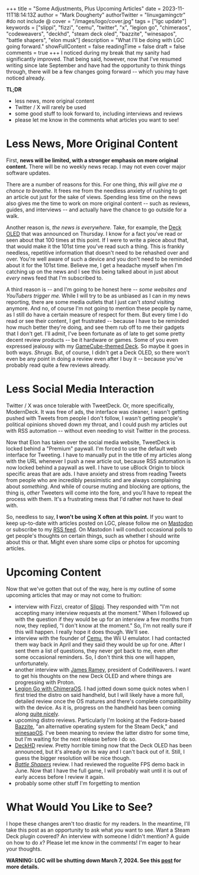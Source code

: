 +++
title = "Some Adjustments, Plus Upcoming Articles"
date = 2023-11-11T18:14:13Z
author = "Mark Dougherty"
authorTwitter = "linuxgamingctr" #do not include @
cover = "/images/logo/cover.jpg"
tags = ["lgc update"]
keywords = ["slippi", "fizzi", "cemu", "twitter", "x", "legion go", "chimeraos", "codeweavers", "deckhd", "steam deck oled", "bazzite", "winesapos", "battle shapers", "elon musk"]
description = "What I'll be doing with LGC going forward."
showFullContent = false
readingTime = false
draft = false
comments = true
+++
I noticed during my break that my sanity had significantly improved. That being said, however, now that I've resumed writing since late September and have had the opportunity to think things through, there will be a few changes going forward -- which you may have noticed already.

**TL;DR**
- less news, more original content
- Twitter / X will rarely be used
- some good stuff to look forward to, including interviews and reviews
- please let me know in the comments what articles you want to see!

# Less News, More Original Content
First, **news will be limited, with a stronger emphasis on more original content.** There will be no weekly news recap. I may not even cover major software updates.

There are a number of reasons for this. For one thing, *this will give me a chance to breathe.* It frees me from the needless anxiety of rushing to get an article out just for the sake of views. Spending less time on the news also gives me the time to work on more original content -- such as reviews, guides, and interviews -- and actually have the chance to go outside for a walk.

Another reason is, *the news is everywhere.* Take, for example, the [Deck OLED](https://boilingsteam.com/new-steam-deck-revision-oled-larger-battery/index.html) that was announced on Thursday. I know for a fact you've read or seen about that 100 times at this point. If I were to write a piece about that, that would make it the 101st time you've read such a thing. This is frankly needless, repetitive information that doesn't need to be rehashed over and over. You're well aware of such a device and you don't need to be reminded about it for the 101st time. Believe me, I get a headache myself when I'm catching up on the news and I see this being talked about in just about *every* news feed that I'm subscribed to.

A third reason is -- and I'm going to be honest here -- *some websites and YouTubers trigger me.* While I will try to be as unbiased as I can in my news reporting, there are some media outlets that I just can't *stand* visiting anymore. And no, of course I'm not going to mention these people by name, as I still do have a certain measure of respect for them. But every time I do read or see their content, I get frustrated -- because I have to be reminded how much better they're doing, and see them rub off to me their gadgets that I don't get. I'll admit, I've been fortunate as of late to get some pretty decent review products -- be it hardware or games. Some of you even expressed jealousy with my [GameCube-themed Deck](https://linuxgamingcentral.com/posts/deckcube/). So maybe it goes in both ways. *Shrugs.* But, of course, I didn't get a Deck OLED, so there won't even be any point in doing a review even after I buy it -- because you've probably read quite a few reviews already.

# Less Social Media Interaction
Twitter / X was once tolerable with TweetDeck. Or, more specifically, ModernDeck. It was free of ads, the interface was cleaner, I wasn't getting pushed with Tweets from people I don't follow, I wasn't getting people's political opinions shoved down my throat, and I could push my articles out with RSS automation -- without even needing to visit Twitter in the process.

Now that Elon has taken over the social media website, TweetDeck is locked behind a "Premium" paywall. I'm forced to use the default web interface for Tweeting. I have to manually put in the title of my articles along with the URL whenever I push a new article out, because RSS automation is now locked behind a paywall as well. I have to use uBlock Origin to block specific areas that are ads. I have anxiety and stress from reading Tweets from people who are incredibly pessimistic and are always complaining about *something*. And while of course muting and blocking are options, the thing is, *other* Tweeters will come into the fore, and you'll have to repeat the process with them. It's a frustrating mess that I'd rather not have to deal with.

So, needless to say, **I won't be using X often at this point.** If you want to keep up-to-date with articles posted on LGC, please follow me on [Mastodon](https://discuss.smash.today/web/@linuxgamingcentral) or subscribe to my [RSS feed](https://linuxgamingcentral.com/posts/index.xml). On Mastodon I will conduct occasional polls to get people's thoughts on certain things, such as whether I should write about this or that. Might even share some clips or photos for upcoming articles.

# Upcoming Content
Now that we've gotten that out of the way, here is my outline of some upcoming articles that may or may not come to fruition:
- interview with Fizzi, creator of [Slippi](https://linuxgamingcentral.com/tags/slippi/). They responded with "I'm not accepting many interview requests at the moment." When I followed up with the question if they would be up for an interview a few months from now, they replied, "I don't know at the moment." So, I'm not really sure if this will happen. I really hope it does though. We'll see.
- interview with the founder of [Cemu](https://linuxgamingcentral.com/tags/cemu/), the Wii U emulator. I had contacted them way back in April and they said they would be up for one. After I sent them a list of questions, they never got back to me, even after some occasional reminders. So, I don't think this one will happen, unfortunately.
- another interview with [James Ramey](https://linuxgamingcentral.com/posts/interview-with-james-ramey-from-codeweavers/), president of CodeWeavers. I want to get his thoughts on the new Deck OLED and where things are progressing with Proton.
- [Legion Go with ChimeraOS](https://linuxgamingcentral.com/posts/chimeraos-on-legion-go/). I had jotted down some quick notes when I first tried the distro on said handheld, but I will likely have a more full, detailed review once the OS matures and there's complete compatibility with the device. As it is, progress on the handheld has been coming along [quite nicely](https://github.com/bactaholic/chimeraos-legion-go-tricks).
- upcoming distro reviews. Particularly I'm looking at the Fedora-based [Bazzite](https://github.com/ublue-os/bazzite/), "an alternative operating system for the Steam Deck," and [winesapOS](https://linuxgamingcentral.com/tags/winesapos/). I've been meaning to review the latter distro for some time, but I'm waiting for the next release before I do so.
- [DeckHD](https://linuxgamingcentral.com/posts/deckhd-needs-bios-flash/) review. Pretty horrible timing now that the Deck OLED has been announced, but it's already on its way and I can't back out of it. Still, I guess the bigger resolution will be nice though.
- [*Battle Shapers*](https://linuxgamingcentral.com/posts/battle-shapers-review/) review. I had reviewed the roguelite FPS demo back in June. Now that I have the full game, I will probably wait until it is out of early access before I review it again.
- probably some other stuff I'm forgetting to mention

# What Would You Like to See?
I hope these changes aren't too drastic for my readers. In the meantime, I'll take this post as an opportunity to ask what *you* want to see. Want a Steam Deck plugin covered? An interview with someone I didn't mention? A guide on how to do *x*? Please let me know in the comments! I'm eager to hear your thoughts.

**WARNING: LGC will be shutting down March 7, 2024. See this [post](https://linuxgamingcentral.com/posts/the-end-of-lgc/) for more details.**
